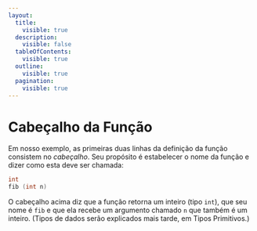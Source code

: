 ```yaml
---
layout:
  title:
    visible: true
  description:
    visible: false
  tableOfContents:
    visible: true
  outline:
    visible: true
  pagination:
    visible: true
---
```


# Cabeçalho da Função

Em nosso exemplo, as primeiras duas linhas da definição da função consistem no _cabeçalho_. Seu propósito é estabelecer o nome da função e dizer como esta deve ser chamada:

```c
int
fib (int n)
```

O cabeçalho acima diz que a função retorna um inteiro (tipo `int`), que seu nome é `fib` e que ela recebe um argumento chamado `n` que também é um inteiro. (Tipos de dados serão explicados mais tarde, em Tipos Primitivos.)

